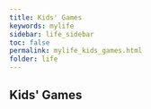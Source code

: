 ```yaml
---
title: Kids' Games
keywords: mylife
sidebar: life_sidebar
toc: false
permalink: mylife_kids_games.html
folder: life
---
```


## Kids' Games